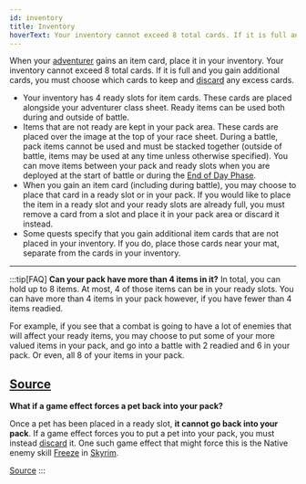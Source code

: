 ```yaml
---
id: inventory
title: Inventory
hoverText: Your inventory cannot exceed 8 total cards. If it is full and you gain additional cards, you must choose which cards to keep and [discard](/docs/glossary/discard) any excess cards.
---
```


When your [adventurer](/docs/glossary/adventurer) gains an item card, place it in your inventory. Your inventory cannot exceed 8 total cards. If it is full and you gain additional cards, you must choose which cards to keep and [discard](/docs/glossary/discard) any excess cards.

- Your inventory has 4 ready slots for item cards. These cards are placed alongside your adventurer class sheet. Ready items can be used both during and outside of battle.
- Items that are not ready are kept in your pack area. These cards are placed over the image at the top of your race sheet. During a battle, pack items cannot be used and must be stacked together (outside of battle, items may be used at any time unless otherwise specified). You can move items between your pack and ready slots when you are deployed at the start of battle or during the [End of Day Phase](/docs/campaign/day/end-of-day-phase).
- When you gain an item card (including during battle), you may choose to place that card in a ready slot or in your pack. If you would like to place the item in a ready slot and your ready slots are already full, you must remove a card from a slot and place it in your pack area or discard it instead.
- Some quests specify that you gain additional item cards that are not placed in your inventory. If you do, place those cards near your mat, separate from the cards in your inventory.

---

:::tip[FAQ]
**Can your pack have more than 4 items in it?**
In total, you can hold up to 8 items. At most, 4 of those items can be in your ready slots. You can have more than 4 items in your pack however, if you have fewer than 4 items readied.

For example, if you see that a combat is going to have a lot of enemies that will affect your ready items, you may choose to put some of your more valued items in your pack, and go into a battle with 2 readied and 6 in your pack. Or even, all 8 of your items in your pack.

## <a href="https://support.chiptheorygames.com/support/solutions/articles/33000292502" target="_blank">Source</a>

**What if a game effect forces a pet back into your pack?**

Once a pet has been placed in a ready slot, **it cannot go back into your pack**. If a game effect forces you to put a pet into your pack, you must instead [discard](/docs/glossary/discard) it. One such game effect that might force this is the Native enemy skill [Freeze](/docs/battles/enemy-skills/freeze) in [Skyrim](/docs/campaign/provinces/skyrim).

<a href="https://support.chiptheorygames.com/support/solutions/articles/33000291972" target="_blank">Source</a>
:::
